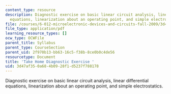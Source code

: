 ```yaml
---
content_type: resource
description: Diagnostic exercise on basic linear circuit analysis, linear differential
  equations, linearization about an operating point, and simple electrostatics.
file: /courses/6-012-microelectronic-devices-and-circuits-fall-2009/3d47af350a684b0928f1d5237f788178_MIT6_012F09_diagnostic.pdf
file_type: application/pdf
learning_resource_types: []
ocw_type: OCWFile
parent_title: Syllabus
parent_type: CourseSection
parent_uid: 2f970b13-bb63-16c5-f38b-8ce0b0c4de56
resourcetype: Document
title: 'Take Home Diagnostic Exercise '
uid: 3d47af35-0a68-4b09-28f1-d5237f788178
---
```

Diagnostic exercise on basic linear circuit analysis, linear differential equations, linearization about an operating point, and simple electrostatics.

